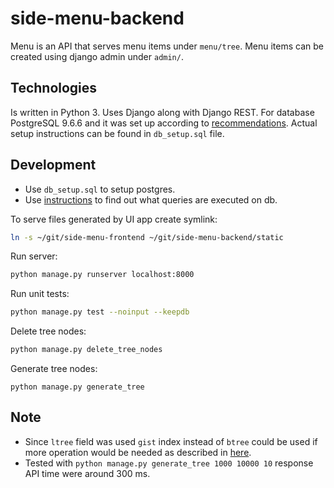 # side-menu-backend

Menu is an API that serves menu items under `menu/tree`. Menu items can be created using django admin under `admin/`.

## Technologies
Is written in Python 3. Uses Django along with Django REST. For database PostgreSQL 9.6.6 and it was set up according to [recommendations](https://docs.djangoproject.com/en/2.0/ref/databases/#postgresql-notes). Actual setup instructions can be found in `db_setup.sql` file.

## Development
* Use `db_setup.sql` to setup postgres.
* Use [instructions](http://www.microhowto.info/howto/log_all_queries_to_a_postgresql_server.html) to find out what queries are executed on db.


To serve files generated by UI app create symlink:
```sh
ln -s ~/git/side-menu-frontend ~/git/side-menu-backend/static
```

Run server:
```sh
python manage.py runserver localhost:8000
```

Run unit tests:
```sh
python manage.py test --noinput --keepdb
```

Delete tree nodes:
```sh
python manage.py delete_tree_nodes
```

Generate tree nodes:
```
python manage.py generate_tree
```

## Note
* Since `ltree` field was used `gist` index instead of `btree` could be used if more operation would be needed as described in [here](https://www.postgresql.org/docs/9.1/static/ltree.html).
* Tested with `python manage.py generate_tree 1000 10000 10` response API time were around 300 ms.